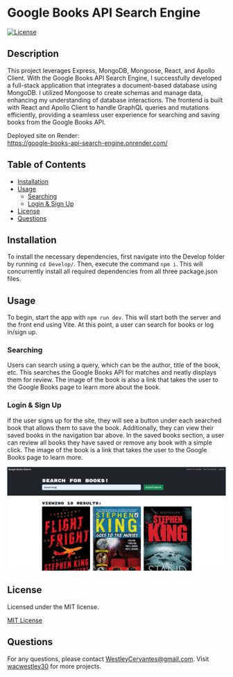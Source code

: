 # Google Books API Search Engine

[![License](https://img.shields.io/badge/License-MIT-green.svg)](https://opensource.org/licenses/MIT)

## Description

This project leverages Express, MongoDB, Mongoose, React, and Apollo Client. With the Google Books API Search Engine, I successfully developed a full-stack application that integrates a document-based database using MongoDB. I utilized Mongoose to create schemas and manage data, enhancing my understanding of database interactions. The frontend is built with React and Apollo Client to handle GraphQL queries and mutations efficiently, providing a seamless user experience for searching and saving books from the Google Books API.

Deployed site on Render:\
https://google-books-api-search-engine.onrender.com/

## Table of Contents

- [Installation](#installation)
- [Usage](#usage)
    - [Searching](#searching)
    - [Login & Sign Up](#login--sign-up)
- [License](#license)
- [Questions](#questions)

## Installation

To install the necessary dependencies, first navigate into the Develop folder by running `cd Develop/`. Then, execute the command `npm i`. This will concurrently install all required dependencies from all three package.json files.

## Usage

To begin, start the app with `npm run dev`. This will start both the server and the front end using Vite. At this point, a user can search for books or log in/sign up. 

### Searching

Users can search using a query, which can be the author, title of the book, etc. This searches the Google Books API for matches and neatly displays them for review. The image of the book is also a link that takes the user to the Google Books page to learn more about the book.

### Login & Sign Up

If the user signs up for the site, they will see a button under each searched book that allows them to save the book. Additionally, they can view their saved books in the navigation bar above. In the saved books section, a user can review all books they have saved or remove any book with a simple click. The image of the book is a link that takes the user to the Google Books page to learn more.

![Screenshot of project displaying results for "steven king"](assets/image/google-books-api-search-engine.png)

## License

Licensed under the MIT license.

[MIT License](https://opensource.org/licenses/MIT)

## Questions

For any questions, please contact WestleyCervantes@gmail.com. Visit [wacwestley30](https://github.com/wacwestley30) for more projects.
